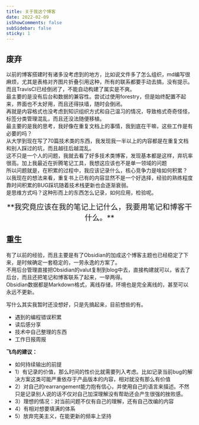 ```yaml
---
title: 关于我这个博客
date: 2022-02-09
isShowComments: false
subSidebar: false
sticky: 1
---
```

## 废弃
以前的博客搭建时有诸多没考虑到的地方，比如说文件多了怎么组织，md编写很麻烦，尤其是表格对齐图片折叠引用这种，所有的联系都要手动去搞，没有提示。  
而且TravisCI已经倒闭了，不能自动构建了属实是不爽。  
最主要的是没有后台和数据的兼容性。尝试过使用forestry，但是始终配置不起来，界面也不太好用，而且还得扶墙，随时会倒闭。  
再就是内容格式也没考虑到知识组织方式和自己温习的情况，导致格式奇奇怪怪，标签分类管理混乱，而且还没法随便移植。  
最主要的是我的思考，我好像在重复文档上的事情，我到底在干嘛，这些工作是有必要的吗？  
从大学到现在写了70篇技术类的东西，我发现我一半以上的内容都是在重复文档和别人踩过的坑，而且越往后越混乱。  
这不只是一个人的问题，我就去看了好多技术类博客，发现基本都是这样，弃坑率很高。加上我最近在折腾笔记工具，我想这应该也不是单一领域的问题  
所以问题就是，在积累的过程中，我应该记录什么，核心竞争力是啥如何积累？  
以我现在的想法来看，重复书上已有的内容显然不是一个好选择，经验的熟练程度靠时间积累的BUG踩坑随着技术栈更新也会逐渐衰弱。    
是思维方式吗？这种形而上的东西怎么记录，如何应用，检验呢。  
<div align=center style="font-size: 20px">**我究竟应该在我的笔记上记什么，我要用笔记和博客干什么。**</div>

## 重生
有了以前的经验，而且主要是有了Obsidian的加成这个博客主题也已经稳定了下来，是时候确定一套稳定的，一劳永逸的方案了。  
不用后台管理直接把Obsidian的valut复制到blog中去，直接构建就可以，省去了后台，而且还把笔记和博客联系了起来，一举两得。  
Obsidian数据都是Markdown格式，离线存储，环境也是完全离线的，甚至可以永远不更新。  


写什么其实我暂时还没想好，只是先搞起来，目前想些的有。
- 遇到的编程错误积累
- 读后感分享
- 技术中自己整理的东西
- 工作日报周报

**飞鸟的建议：**  
- 如何持续输出的前提
- 1）有记录的价值，那么时间的性价比就需要列入考虑。比如记录当前bug的解决方案这类可能严重依存于产品版本的内容，相对就没有那么有价值
- 2）对自己的rearrangement能力抱有信心，并使用自己的语言来描述。不然只是记录别人说的话不仅对自己加深理解没有帮助还会产生很强的挫败感。
- 3）理想的情况：对当前问题不仅有自己的理解，还有自己改编的内容
- 4）有相对想要填满的体系
- 5）放弃完美主义，在能更新的频率上坚持









